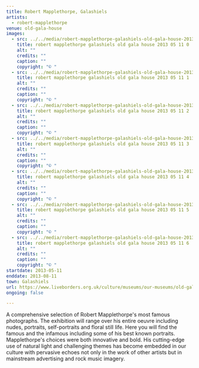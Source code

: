 ```yaml
---
title: Robert Mapplethorpe, Galashiels
artists:
  - robert-mapplethorpe
venue: old-gala-house
images:
  - src: ../../media/robert-mapplethorpe-galashiels-old-gala-house-2013-05-11-0.webp
    title: robert mapplethorpe galashiels old gala house 2013 05 11 0
    alt: ""
    credits: ""
    caption: ""
    copyright: "© "
  - src: ../../media/robert-mapplethorpe-galashiels-old-gala-house-2013-05-11-1.webp
    title: robert mapplethorpe galashiels old gala house 2013 05 11 1
    alt: ""
    credits: ""
    caption: ""
    copyright: "© "
  - src: ../../media/robert-mapplethorpe-galashiels-old-gala-house-2013-05-11-2.webp
    title: robert mapplethorpe galashiels old gala house 2013 05 11 2
    alt: ""
    credits: ""
    caption: ""
    copyright: "© "
  - src: ../../media/robert-mapplethorpe-galashiels-old-gala-house-2013-05-11-3.webp
    title: robert mapplethorpe galashiels old gala house 2013 05 11 3
    alt: ""
    credits: ""
    caption: ""
    copyright: "© "
  - src: ../../media/robert-mapplethorpe-galashiels-old-gala-house-2013-05-11-4.webp
    title: robert mapplethorpe galashiels old gala house 2013 05 11 4
    alt: ""
    credits: ""
    caption: ""
    copyright: "© "
  - src: ../../media/robert-mapplethorpe-galashiels-old-gala-house-2013-05-11-5.webp
    title: robert mapplethorpe galashiels old gala house 2013 05 11 5
    alt: ""
    credits: ""
    caption: ""
    copyright: "© "
  - src: ../../media/robert-mapplethorpe-galashiels-old-gala-house-2013-05-11-6.webp
    title: robert mapplethorpe galashiels old gala house 2013 05 11 6
    alt: ""
    credits: ""
    caption: ""
    copyright: "© "
startdate: 2013-05-11
enddate: 2013-08-11
town: Galashiels
url: https://www.liveborders.org.uk/culture/museums/our-museums/old-gala-house/
ongoing: false

---
```


A comprehensive selection of Robert Mapplethorpe's most famous photographs. The exhibition will range over his entire oeuvre including nudes, portraits, self-portraits and floral still life. Here you will find the famous and the infamous including some of his best known portraits. Mapplethorpe's choices were both innovative and bold. His cutting-edge use of natural light and challenging themes has become embedded in our culture with pervasive echoes not only in the work of other artists but in mainstream advertising and rock music imagery.